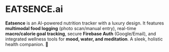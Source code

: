 # EATSENCE.ai
**Eatsence** is an AI-powered nutrition tracker with a luxury design. It features **multimodal food logging** (photo scan/manual entry), real-time **macro/calorie goal tracking**, secure **Firebase Auth** (Google/Email), and integrated wellness tools for **mood, water, and meditation**. A sleek, holistic health companion. 🌟
